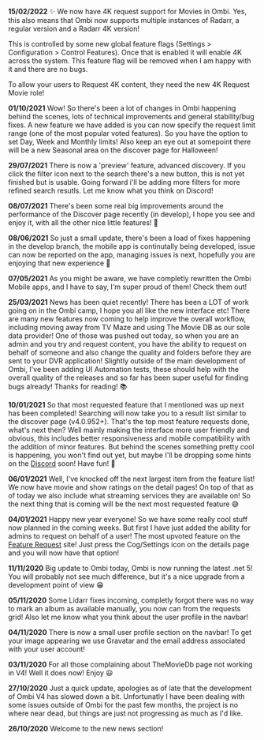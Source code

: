 **15/02/2022** ✨ We now have 4K request support for Movies in Ombi.
Yes, this also means that Ombi now supports multiple instances of Radarr, a regular version and a Radarr 4K version!

This is controlled by some new global feature flags (Settings > Configuration > Control Features). Once that is enabled it will enable 4K across the system. This feature flag will be removed when I am happy with it and there are no bugs.

To allow your users to Request 4K content, they need the new 4K Request Movie role!

**01/10/2021** Wow! So there's been a lot of changes in Ombi happening behind the scenes, lots of technical improvements and general stability/bug fixes. A new feature we have added is you can now specify the request limit range (one of the most popular voted features). So you have the option to set Day, Week and Monthly limits! Also keep an eye out at somepoint there will be a new Seasonal area on the discover page for Halloween! 

**29/07/2021** There is now a 'preview' feature, advanced discovery. If you click the filter icon next to the search there's a new button, this is not yet finished but is usable. Going forward i'll be adding more filters for more refined search resutls. Let me know what you think on Discord!

**08/07/2021** There's been some real big improvements around the performance of the Discover page recently (in develop), I hope you see and enjoy it, with all the other nice little features! 🤩

**08/06/2021** So just a small update, there's been a load of fixes happening in the develop branch, the mobile app is continutally being developed, issue can now be reported on the app, managing issues is next, hopefully you are enjoying that new experience 🤎

**07/05/2021** As you might be aware, we have completly rewritten the Ombi Mobile apps, and I have to say, I'm super proud of them! Check them out! 

**25/03/2021** News has been quiet recently! There has been a LOT of work going on in the Ombi camp, I hope you all like the new interface etc! There are many new features now coming to help improve the overall workflow, including moving away from TV Maze and using The Movie DB as our sole data provider! One of those was pushed out today, so when you are an admin and you try and request content, you have the ability to request on behalf of someone and also change the quality and folders before they are sent to your DVR application! Slightly outside of the main development of Ombi, I've been adding UI Automation tests, these should help with the overall quality of the releases and so far has been super useful for finding bugs already! Thanks for reading! 📚

**10/01/2021** So that most requested feature that I mentioned was up next has been completed! Searching will now take you to a result list similar to the discover page (v4.0.952+). That's the top most feature requests done, what's next then? Well mainly making the interface more user friendly and obvious, this includes better responsiveness and mobile compatibility with the addition of minor features. But behind the scenes something pretty cool is happening, you won't find out yet, but maybe I'll be dropping some hints on the [Discord](https://discord.gg/Sa7wNWb) soon! Have fun! 🥳

**06/01/2021** Well, I've knocked off the next largest item from the feature list! We now have movie and show ratings on the detail pages! On top of that as of today we also include what streaming services they are available on! So the next thing that is coming will be the next most requested feature 😅

**04/01/2021** Happy new year everyone! So we have some really cool stuff now planned in the coming weeks. But first I have just added the ability for admins to request on behalf of a user! The most upvoted feature on the [Feature Request](https://ombifeatures.featureupvote.com/) site! Just press the Cog/Settings icon on the details page and you will now have that option!

**11/11/2020** Big update to Ombi today, Ombi is now running the latest .net 5! You will probably not see much difference, but it's a nice upgrade from a development point of view 😁

**05/11/2020** Some Lidarr fixes incoming, completly forgot there was no way to mark an album as available manually, you now can from the requests grid! Also let me know what you think about the user profile in the navbar!

**04/11/2020** There is now a small user profile section on the navbar! To get your image appearing we use Gravatar and the email address associated with your user account!

**03/11/2020** For all those complaining about TheMovieDb page not working in V4! Well it does now! Enjoy 😃

**27/10/2020** Just a quick update, apologies as of late that the development of Ombi V4 has slowed down a bit. Unfortunatly I have been dealing with some issues outside of Ombi for the past few months, the project is no where near dead, but things are just not progressing as much as I'd like.

**26/10/2020** Welcome to the new news section!
